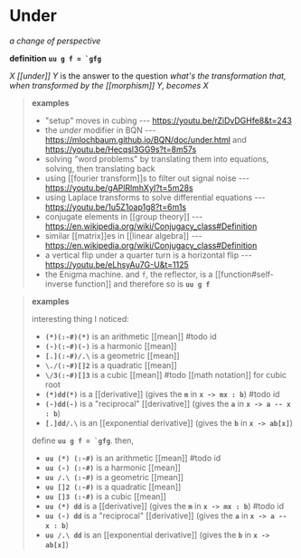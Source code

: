 # Under

_a change of perspective_

**definition** **``uu g f = `gfg``**

_X [[under]] Y_ is the answer to the question _what's the transformation that, when transformed by the [[morphism]] Y, becomes X_

> **examples**
>
> - "setup" moves in cubing --- <https://youtu.be/rZiDvDGHfe8&t=243>
> - the _under_ modifier in BQN --- <https://mlochbaum.github.io/BQN/doc/under.html> and <https://youtu.be/Hecqsl3GG9s?t=8m57s>
> - solving "word problems" by translating them into equations, solving, then translating back
> - using [[fourier transform]]s to filter out signal noise --- <https://youtu.be/gAPlRlmhXyI?t=5m28s>
> - using Laplace transforms to solve differential equations --- <https://youtu.be/1u5Z1oap1g8?t=6m1s>
> - conjugate elements in [[group theory]] --- <https://en.wikipedia.org/wiki/Conjugacy_class#Definition>
> - similar [[matrix]]es in [[linear algebra]] --- <https://en.wikipedia.org/wiki/Conjugacy_class#Definition>
> - a vertical flip under a quarter turn is a horizontal flip --- <https://youtu.be/eLhsyAu7G-U&t=1125>
> - the Enigma machine. and `f`, the reflector, is a [[function#self-inverse function]] and therefore so is **`uu g f`**

> **examples**
>
> interesting thing I noticed:
>
> - **`(*)(:-#)(*)`** is an arithmetic [[mean]] #todo id
> - **`(-)(:-#)(-)`** is a harmonic [[mean]]
> - **`[.](:-#)/.\`** is a geometric [[mean]]
> - **`\./(:-#)[]2`** is a quadratic [[mean]]
> - **`\/3(:-#)[]3`** is a cubic [[mean]] #todo [[math notation]] for cubic root
> - **`(*)dd(*)`** is a [[derivative]] (gives the **`m`** in **`x -> mx : b`**) #todo id
> - **`(-)dd(-)`** is a "reciprocal" [[derivative]] (gives the **`a`** in **`x -> a -- x : b`**)
> - **`[.]dd/.\`** is an [[exponential derivative]] (gives the **`b`** in **`x -> ab[x]`**)
>
> define **``uu g f = `gfg``**. then,
>
> - **`uu (*) (:-#)`** is an arithmetic [[mean]] #todo id
> - **`uu (-) (:-#)`** is a harmonic [[mean]]
> - **`uu /.\ (:-#)`** is a geometric [[mean]]
> - **`uu []2 (:-#)`** is a quadratic [[mean]]
> - **`uu []3 (:-#)`** is a cubic [[mean]]
> - **`uu (*) dd`** is a [[derivative]] (gives the **`m`** in **`x -> mx : b`**) #todo id
> - **`uu (-) dd`** is a "reciprocal" [[derivative]] (gives the **`a`** in **`x -> a -- x : b`**)
> - **`uu /.\ dd`** is an [[exponential derivative]] (gives the **`b`** in **`x -> ab[x]`**)
